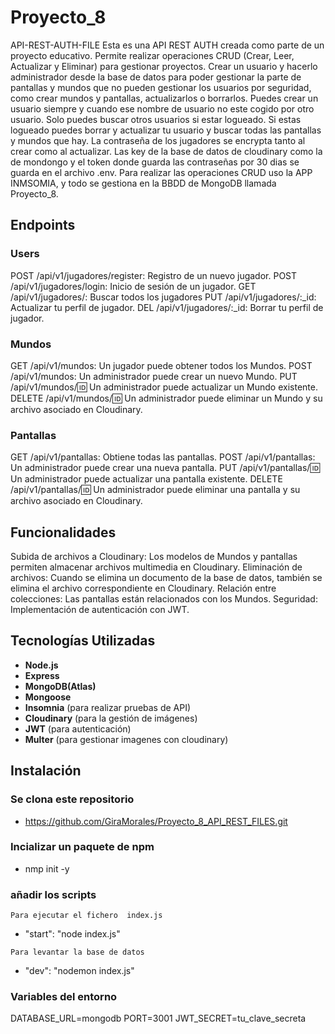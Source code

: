 # Proyecto_8

API-REST-AUTH-FILE
Esta es una API REST AUTH creada como parte de un proyecto educativo.
Permite realizar operaciones CRUD (Crear, Leer, Actualizar y Eliminar) para gestionar proyectos.
Crear un usuario y hacerlo administrador desde la base de datos para poder gestionar la parte de pantallas y mundos que no pueden gestionar los usuarios por seguridad, como crear mundos y pantallas, actualizarlos o borrarlos.
Puedes crear un usuario siempre y cuando ese nombre de usuario no este cogido por otro usuario.
Solo puedes buscar otros usuarios si estar logueado.
Si estas logueado puedes borrar y actualizar tu usuario y buscar todas las pantallas y mundos que hay.
La contraseña de los jugadores se encrypta tanto al crear como al actualizar.
Las key de la base de datos de cloudinary como la de mondongo y el token donde guarda las contraseñas por 30 dias se guarda en el archivo .env.
Para realizar las operaciones CRUD uso la APP INMSOMIA, y todo se gestiona en la BBDD de MongoDB llamada Proyecto_8.

## Endpoints

### Users

POST /api/v1/jugadores/register: Registro de un nuevo jugador.
POST /api/v1/jugadores/login: Inicio de sesión de un jugador.
GET /api/v1/jugadores/: Buscar todos los jugadores
PUT /api/v1/jugadores/:\_id: Actualizar tu perfil de jugador.
DEL /api/v1/jugadores/:\_id: Borrar tu perfil de jugador.

### Mundos

GET /api/v1/mundos: Un jugador puede obtener todos los Mundos.
POST /api/v1/mundos: Un administrador puede crear un nuevo Mundo.
PUT /api/v1/mundos/:id: Un administrador puede actualizar un Mundo existente.
DELETE /api/v1/mundos/:id: Un administrador puede eliminar un Mundo y su archivo asociado en Cloudinary.

### Pantallas

GET /api/v1/pantallas: Obtiene todas las pantallas.
POST /api/v1/pantallas: Un administrador puede crear una nueva pantalla.
PUT /api/v1/pantallas/:id: Un administrador puede actualizar una pantalla existente.
DELETE /api/v1/pantallas/:id: Un administrador puede eliminar una pantalla y su archivo asociado en Cloudinary.

## Funcionalidades

Subida de archivos a Cloudinary: Los modelos de Mundos y pantallas permiten almacenar archivos multimedia en Cloudinary.
Eliminación de archivos: Cuando se elimina un documento de la base de datos, también se elimina el archivo correspondiente en Cloudinary.
Relación entre colecciones: Las pantallas están relacionados con los Mundos.
Seguridad: Implementación de autenticación con JWT.

## Tecnologías Utilizadas

- **Node.js**
- **Express**
- **MongoDB(Atlas)**
- **Mongoose**
- **Insomnia** (para realizar pruebas de API)
- **Cloudinary** (para la gestión de imágenes)
- **JWT** (para autenticación)
- **Multer** (para gestionar imagenes con cloudinary)

## Instalación

### Se clona este repositorio

- https://github.com/GiraMorales/Proyecto_8_API_REST_FILES.git

### Incializar un paquete de npm

- nmp init -y

### añadir los scripts

`Para ejecutar el fichero  index.js`

- "start": "node index.js"

`Para levantar la base de datos`

- "dev": "nodemon index.js"

### Variables del entorno

DATABASE_URL=mongodb
PORT=3001
JWT_SECRET=tu_clave_secreta
